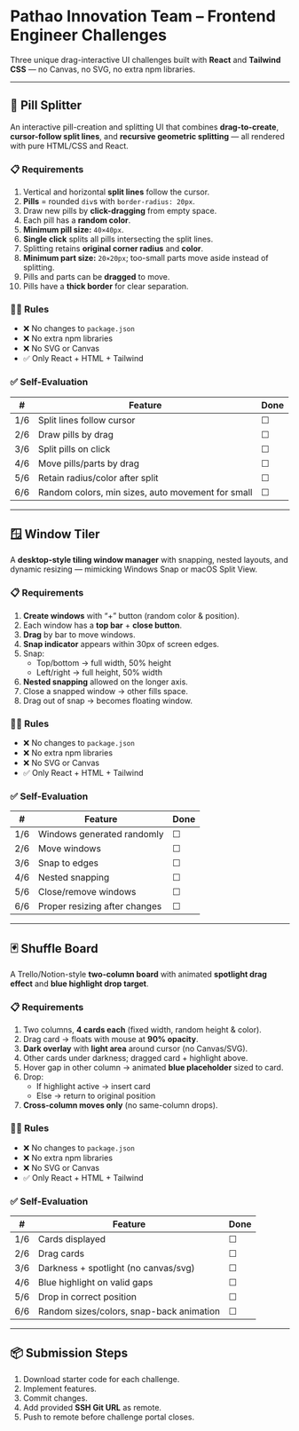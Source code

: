 # Pathao Innovation Team – Frontend Engineer Challenges

Three unique drag-interactive UI challenges built with **React** and **Tailwind CSS** — no Canvas, no SVG, no extra npm libraries.

---

## 💊 Pill Splitter

An interactive pill-creation and splitting UI that combines **drag-to-create**, **cursor-follow split lines**, and **recursive geometric splitting** — all rendered with pure HTML/CSS and React.

### 📋 Requirements
1. Vertical and horizontal **split lines** follow the cursor.
2. **Pills** = rounded `div`s with `border-radius: 20px`.
3. Draw new pills by **click-dragging** from empty space.
4. Each pill has a **random color**.
5. **Minimum pill size:** `40×40px`.
6. **Single click** splits all pills intersecting the split lines.
7. Splitting retains **original corner radius** and **color**.
8. **Minimum part size:** `20×20px`; too-small parts move aside instead of splitting.
9. Pills and parts can be **dragged** to move.
10. Pills have a **thick border** for clear separation.

### 🧑‍⚖️ Rules
- ❌ No changes to `package.json`
- ❌ No extra npm libraries
- ❌ No SVG or Canvas
- ✅ Only React + HTML + Tailwind

### ✅ Self-Evaluation
| #  | Feature                                             | Done |
|----|-----------------------------------------------------|------|
|1/6 | Split lines follow cursor                           | ☐    |
|2/6 | Draw pills by drag                                  | ☐    |
|3/6 | Split pills on click                                | ☐    |
|4/6 | Move pills/parts by drag                            | ☐    |
|5/6 | Retain radius/color after split                     | ☐    |
|6/6 | Random colors, min sizes, auto movement for small   | ☐    |

---

## 🪟 Window Tiler

A **desktop-style tiling window manager** with snapping, nested layouts, and dynamic resizing — mimicking Windows Snap or macOS Split View.

### 📋 Requirements
1. **Create windows** with “+” button (random color & position).
2. Each window has a **top bar** + **close button**.
3. **Drag** by bar to move windows.
4. **Snap indicator** appears within 30px of screen edges.
5. Snap:
   - Top/bottom → full width, 50% height
   - Left/right → full height, 50% width
6. **Nested snapping** allowed on the longer axis.
7. Close a snapped window → other fills space.
8. Drag out of snap → becomes floating window.

### 🧑‍⚖️ Rules
- ❌ No changes to `package.json`
- ❌ No extra npm libraries
- ❌ No SVG or Canvas
- ✅ Only React + HTML + Tailwind

### ✅ Self-Evaluation
| #  | Feature                          | Done |
|----|-----------------------------------|------|
|1/6 | Windows generated randomly       | ☐    |
|2/6 | Move windows                     | ☐    |
|3/6 | Snap to edges                    | ☐    |
|4/6 | Nested snapping                  | ☐    |
|5/6 | Close/remove windows             | ☐    |
|6/6 | Proper resizing after changes    | ☐    |

---

## 🃏 Shuffle Board

A Trello/Notion-style **two-column board** with animated **spotlight drag effect** and **blue highlight drop target**.

### 📋 Requirements
1. Two columns, **4 cards each** (fixed width, random height & color).
2. Drag card → floats with mouse at **90% opacity**.
3. **Dark overlay** with **light area** around cursor (no Canvas/SVG).
4. Other cards under darkness; dragged card + highlight above.
5. Hover gap in other column → animated **blue placeholder** sized to card.
6. Drop:
   - If highlight active → insert card
   - Else → return to original position
7. **Cross-column moves only** (no same-column drops).

### 🧑‍⚖️ Rules
- ❌ No changes to `package.json`
- ❌ No extra npm libraries
- ❌ No SVG or Canvas
- ✅ Only React + HTML + Tailwind

### ✅ Self-Evaluation
| #  | Feature                                  | Done |
|----|-------------------------------------------|------|
|1/6 | Cards displayed                          | ☐    |
|2/6 | Drag cards                               | ☐    |
|3/6 | Darkness + spotlight (no canvas/svg)     | ☐    |
|4/6 | Blue highlight on valid gaps             | ☐    |
|5/6 | Drop in correct position                 | ☐    |
|6/6 | Random sizes/colors, snap-back animation | ☐    |

---

## 📦 Submission Steps
1. Download starter code for each challenge.
2. Implement features.
3. Commit changes.
4. Add provided **SSH Git URL** as remote.
5. Push to remote before challenge portal closes.


